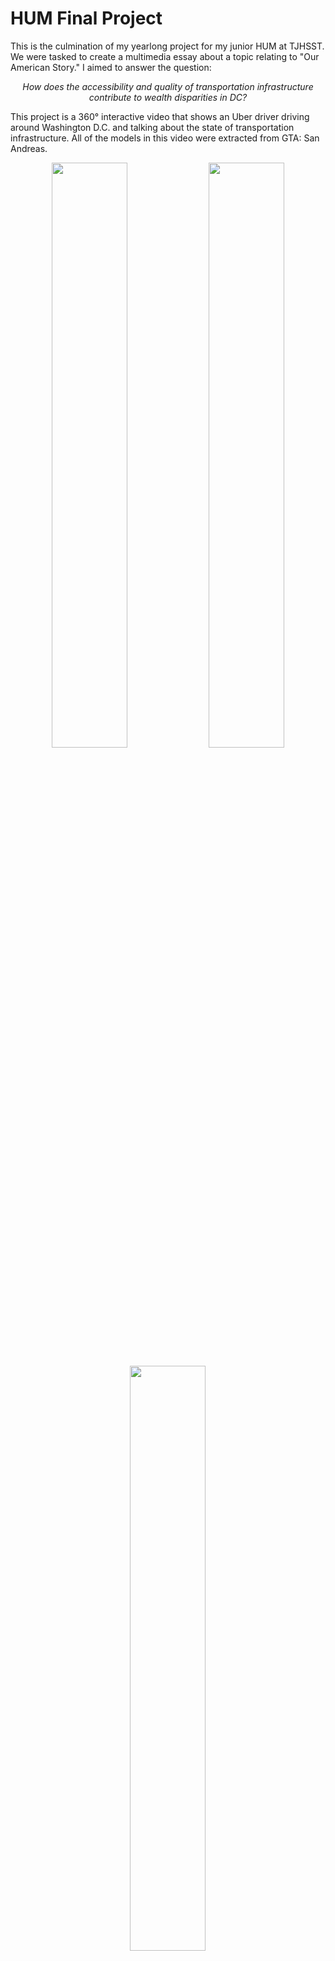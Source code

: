 # HUM Final Project

This is the culmination of my yearlong project for my junior HUM at TJHSST. We were tasked to create a multimedia essay about a topic relating to "Our American Story." I aimed to answer the question: 

<p align="center">
    <em>
        How does the accessibility and quality of transportation infrastructure contribute to wealth disparities in DC?
    </em>
</p>

This project is a 360° interactive video that shows an Uber driver driving around Washington D.C. and talking about the state of transportation infrastructure. All of the models in this video were extracted from GTA: San Andreas.

<p float="left" align="middle">
    <img align="top" src="/docs/scene_1.png" width="49%"/>
    <img align="top" src="/docs/scene_2.png" width="49%"/>
</p>
<p align="middle">
    <img align="top" src="/docs/scene_3.png" width="49%"/>
</p>

## Run Locally

Install:

- [nodejs](https://nodejs.org)
- [git](https://git-scm.com)

Clone the repository:
```bash
git clone https://github.com/codeiiz/hum.git
```

Run `npm install` in the working directory:

```bash
cd path/to/working/directory
npm install
```

Then, run `npm run dev` to start up a development server. If you want to run a production build, run `npm run build` and `npm run preview`.

## Acknowledgements

 - [Three.js](https://threejs.org)
 - [GTA San Andreas](https://www.rockstargames.com/games/sanandreas)
 - [Blender](https://blender.org)
 - [MagicTXD](https://www.gtagarage.com/mods/show.php?id=27862)
 - [IMGTool](https://www.gtagarage.com/mods/show.php?id=63)
 - [Works Cited](/SOURCES.txt)